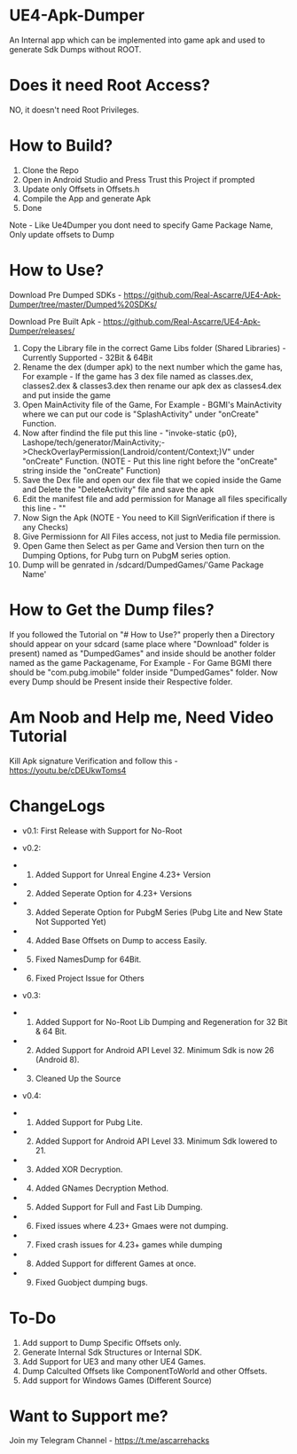 # UE4-Apk-Dumper
An Internal app which can be implemented into game apk and used to generate Sdk Dumps without ROOT.

# Does it need Root Access?
NO, it doesn't need Root Privileges.

# How to Build?
1. Clone the Repo 
2. Open in Android Studio and Press Trust this Project if prompted
3. Update only Offsets in Offsets.h
4. Compile the App and generate Apk
5. Done

Note - Like Ue4Dumper you dont need to specify Game Package Name, Only update offsets to Dump

# How to Use?
Download Pre Dumped SDKs - https://github.com/Real-Ascarre/UE4-Apk-Dumper/tree/master/Dumped%20SDKs/

Download Pre Built Apk - https://github.com/Real-Ascarre/UE4-Apk-Dumper/releases/

1. Copy the Library file in the correct Game Libs folder (Shared Libraries) - Currently Supported - 32Bit & 64Bit
2. Rename the dex (dumper apk) to the next number which the game has, For example - If the game has 3 dex file named as classes.dex, classes2.dex & classes3.dex then rename our apk dex as classes4.dex and put inside the game
3. Open MainActivity file of the Game, For Example - BGMI's MainActivity where we can put our code is "SplashActivity" under "onCreate" Function.
4. Now after findind the file put this line - "invoke-static {p0}, Lashope/tech/generator/MainActivity;->CheckOverlayPermission(Landroid/content/Context;)V" under "onCreate" Function. (NOTE - Put this line right before the "onCreate" string inside the "onCreate" Function)
5. Save the Dex file and open our dex file that we copied inside the Game and Delete the "DeleteActivity" file and save the apk
6. Edit the manifest file and add permission for Manage all files specifically this line - "<uses-permission android:name="android.permission.MANAGE_EXTERNAL_STORAGE" />"
7. Now Sign the Apk (NOTE - You need to Kill SignVerification if there is any Checks)
8. Give Permissionn for All Files access, not just to Media file permission.
9. Open Game then Select as per Game and Version then turn on the Dumping Options, for Pubg turn on PubgM series option.
10. Dump will be genrated in /sdcard/DumpedGames/'Game Package Name'

# How to Get the Dump files?
If you followed the Tutorial on "# How to Use?" properly then a Directory should appear on your sdcard (same place where "Download" folder is present) named as "DumpedGames" and inside should be another folder named as the game Packagename, For Example - For Game BGMI there should be "com.pubg.imobile" folder inside "DumpedGames" folder. Now every Dump should be Present inside their Respective folder.

# Am Noob and Help me, Need Video Tutorial
Kill Apk signature Verification and follow this - https://youtu.be/cDEUkwToms4

# ChangeLogs
- v0.1: First Release with Support for No-Root

- v0.2:
- 1) Added Support for Unreal Engine 4.23+ Version
- 2) Added Seperate Option for 4.23+ Versions
- 3) Added Seperate Option for PubgM Series (Pubg Lite and New State Not Supported Yet)
- 4) Added Base Offsets on Dump to access Easily.
- 5) Fixed NamesDump for 64Bit.
- 6) Fixed Project Issue for Others

- v0.3:
- 1) Added Support for No-Root Lib Dumping and Regeneration for 32 Bit & 64 Bit.
- 2) Added Support for Android API Level 32. Minimum Sdk is now 26 (Android 8).
- 3) Cleaned Up the Source

- v0.4:
- 1) Added Support for Pubg Lite.
- 2) Added Support for Android API Level 33. Minimum Sdk lowered to 21.
- 3) Added XOR Decryption.
- 4) Added GNames Decryption Method.
- 5) Added Support for Full and Fast Lib Dumping.
- 6) Fixed issues where 4.23+ Gmaes were not dumping.
- 7) Fixed crash issues for 4.23+ games while dumping
- 8) Added Support for different Games at once.
- 9) Fixed Guobject dumping bugs.

# To-Do
1. Add support to Dump Specific Offsets only.
2. Generate Internal Sdk Structures or Internal SDK.
3. Add Support for UE3 and many other UE4 Games.
4. Dump Calculted Offsets like ComponentToWorld and other Offsets.
5. Add support for Windows Games (Different Source)

# Want to Support me?
Join my Telegram Channel - https://t.me/ascarrehacks
